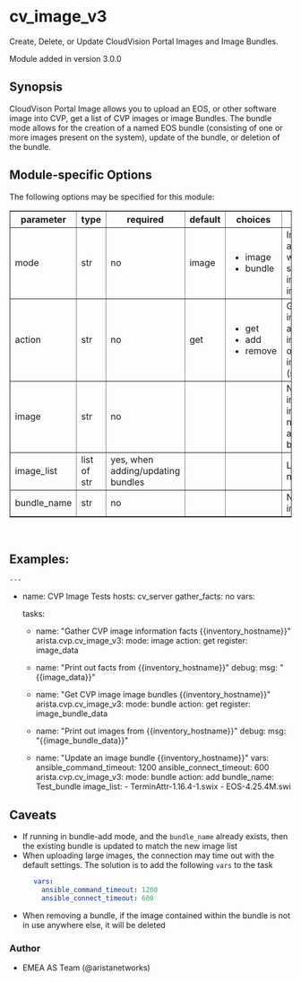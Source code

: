 # cv_image_v3

Create, Delete, or Update CloudVision Portal Images and Image Bundles.

Module added in version 3.0.0

<div class="contents" local="" depth="2">

</div>

## Synopsis

CloudVison Portal Image allows you to upload an EOS, or other software image into CVP, get a list of CVP images or image Bundles. The bundle mode allows for the creation of a named EOS bundle (consisting of one or more images present on the system), update of the bundle, or deletion of the bundle.

## Module-specific Options

The following options may be specified for this module:

<table border=1 cellpadding=4>

<tr>
<th class="head">parameter</th>
<th class="head">type</th>
<th class="head">required</th>
<th class="head">default</th>
<th class="head">choices</th>
<th class="head">comments</th>
</tr>

<tr>
<td>mode<br/><div style="font-size: small;"></div></td>
<td>str</td>
<td>no</td>
<td>image</td>
<td><ul><li>image</li><li>bundle</li></ul></td>
<td>
    <div>Indicate if you are looking to work with software images, or image bundles</div>
</td>
</tr>

<tr>
<td>action<br/><div style="font-size: small;"></div></td>
<td>str</td>
<td>no</td>
<td>get</td>
<td><ul><li>get</li><li>add</li><li>remove</li></ul></td>
<td>
    <div>Get a list of images/bundles, add a new image/bundle, or remove an image bundle (see caveats)</div>
</td>
</tr>

<tr>
<td>image<br/><div style="font-size: small;"></div></td>
<td>str</td>
<td>no</td>
<td></td>
<td></td>
<td>
    <div>Name of the image file, including path if needed (when adding a bundle)</div>
</td>
</tr>

<tr>
<td>image_list<br/><div style="font-size: small;"></div></td>
<td>list of str</td>
<td>yes, when adding/updating bundles</td>
<td></td>
<td></td>
<td>
    <div>List of image names</div>
</td>
</tr>

<tr>
<td>bundle_name<br/><div style="font-size: small;"></div></td>
<td>str</td>
<td>no</td>
<td></td>
<td></td>
<td>
    <div>Name of the image bundle</div>
</td>
</tr>

</table>
</br>

## Examples:

    ---
- name: CVP Image Tests
  hosts: cv_server
  gather_facts: no
  vars:

  tasks:
    - name: "Gather CVP image information facts {{inventory_hostname}}"
      arista.cvp.cv_image_v3:
         mode: image
         action: get
      register: image_data

    - name: "Print out facts from {{inventory_hostname}}"
      debug:
        msg: "{{image_data}}"


    - name: "Get CVP image image bundles {{inventory_hostname}}"
      arista.cvp.cv_image_v3:
        mode: bundle
        action: get
      register: image_bundle_data

    - name: "Print out images from {{inventory_hostname}}"
      debug:
        msg: "{{image_bundle_data}}"


    - name: "Update an image bundle {{inventory_hostname}}"
      vars:
        ansible_command_timeout: 1200
        ansible_connect_timeout: 600
      arista.cvp.cv_image_v3:
        mode: bundle
        action: add
        bundle_name: Test_bundle
        image_list:
           - TerminAttr-1.16.4-1.swix
           - EOS-4.25.4M.swi

## Caveats

- If running in bundle-add mode, and the `bundle_name` already exists, then the existing bundle is updated to match the new image list
- When uploading large images, the connection may time out with the default settings. The solution is to add the following `vars` to the task
```yaml
      vars: 
        ansible_command_timeout: 1200
        ansible_connect_timeout: 600
```
- When removing a bundle, if the image contained within the bundle is not in use anywhere else, it will be deleted

### Author

-   EMEA AS Team (@aristanetworks)
